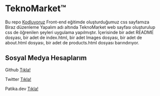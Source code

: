 # TeknoMarket™
Bu repo [Kodluyoruz](https://kodluyoruz.org/) Front-end eğitimde oluşturduğumuz css sayfamıza Biraz düzenleme Yapalım adı altında TeknoMarket web sayfası oluşturulup css de öğrenilen şeyleri uygulama yapılmıştır. İçerisinde bir adet README dosyası, bir adet de index.html, bir adet Images dosyası, bir adet de about.html dosyası, bir adet de products.html dosyası barındırıyor.

## Sosyal Medya Hesaplarım

Github [Tıkla!](https://github.com/denizersan)

Twitter [Tıkla!](https://www.twitter.com/dnzdev)

Patika.dev [Tıkla!](https://app.patika.dev/denizersan)
